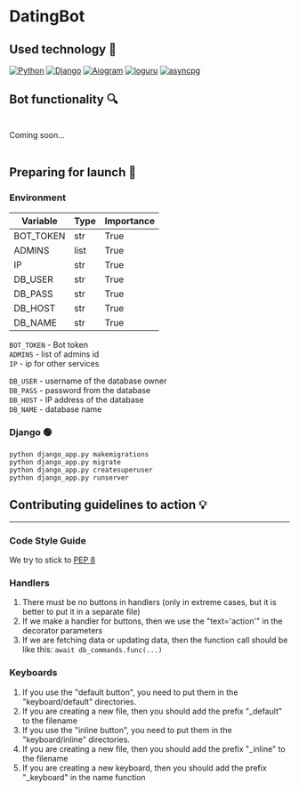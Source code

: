 # DatingBot

## Used technology 📝

[![Python](https://img.shields.io/badge/Python-3.8%2B-blueviolet?style=flat-square)](https://www.python.org/downloads/)
[![Django](https://img.shields.io/badge/Django-3.1.13-ff69b49cf?style=flat-square)](https://pypi.org/project/aiogram/)
[![Aiogram](https://img.shields.io/badge/aiogram-2.14-9cf?style=flat-square)](https://pypi.org/project/aiogram/)
[![loguru](https://img.shields.io/badge/loguru-0.5-red?style=flat-square)](https://pypi.org/project/aiogram/)
[![asyncpg](https://img.shields.io/badge/asyncpg-0.24-green?style=flat-square)](https://pypi.org/project/aiogram/)

## Bot functionality 🔍️

<br>
Coming soon...
<br>
<br>

## Preparing for launch 🚀

### Environment

| Variable     | Type        | Importance   |
|--------------|-------------|--------------|
| BOT_TOKEN    | str         | True         |
| ADMINS       | list        | True         |
| IP           | str         | True         |
| DB_USER      | str         | True         |
| DB_PASS      | str         | True         |
| DB_HOST      | str         | True         |
| DB_NAME      | str         | True         |

`BOT_TOKEN` - Bot token\
`ADMINS` - list of admins id\
`IP` - ip for other services

`DB_USER` - username of the database owner\
`DB_PASS` - password from the database\
`DB_HOST` - IP address of the database\
`DB_NAME` - database name

### Django 🟢

```shell
python django_app.py makemigrations
python django_app.py migrate
python django_app.py createsuperuser
python django_app.py runserver
```

## Contributing guidelines to action 💡

<hr>

### Code Style Guide

We try to stick to [PEP 8](https://peps.python.org/pep-0008/#:~:text=Use%20the%20function%20naming%20rules,invoke%20Python's%20name%20mangling%20rules)

### Handlers
1. There must be no buttons in handlers (only in extreme cases, but it is better to put it in a separate file)
2. If we make a handler for buttons, then we use the "text='action'" in the decorator parameters
3. If we are fetching data or updating data, then the function call should be like this: `await db_commands.func(...)`


### Keyboards
1. If you use the "default button", you need to put them in the "keyboard/default" directories.
2. If you are creating a new file, then you should add the prefix "_default" to the filename 
3. If you use the "inline button", you need to put them in the "keyboard/inline" directories.
4. If you are creating a new file, then you should add the prefix "_inline" to the filename 
5. If you are creating a new keyboard, then you should add the prefix "_keyboard" in the name function


